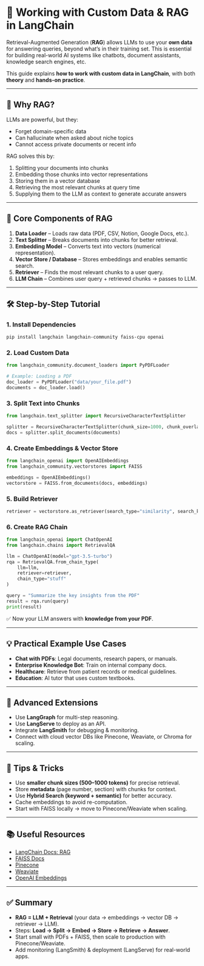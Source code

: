 # 📘 Working with Custom Data & RAG in LangChain

Retrieval-Augmented Generation (**RAG**) allows LLMs to use your **own data** for answering queries, beyond what’s in their training set. This is essential for building real-world AI systems like chatbots, document assistants, knowledge search engines, etc.

This guide explains **how to work with custom data in LangChain**, with both **theory** and **hands-on practice**.

---

## 🚀 Why RAG?

LLMs are powerful, but they:

* Forget domain-specific data
* Can hallucinate when asked about niche topics
* Cannot access private documents or recent info

RAG solves this by:

1. Splitting your documents into chunks
2. Embedding those chunks into vector representations
3. Storing them in a vector database
4. Retrieving the most relevant chunks at query time
5. Supplying them to the LLM as context to generate accurate answers

---

## 🧩 Core Components of RAG

1. **Data Loader** – Loads raw data (PDF, CSV, Notion, Google Docs, etc.).
2. **Text Splitter** – Breaks documents into chunks for better retrieval.
3. **Embedding Model** – Converts text into vectors (numerical representation).
4. **Vector Store / Database** – Stores embeddings and enables semantic search.
5. **Retriever** – Finds the most relevant chunks to a user query.
6. **LLM Chain** – Combines user query + retrieved chunks → passes to LLM.

---

## 🛠️ Step-by-Step Tutorial

### 1. Install Dependencies

```bash
pip install langchain langchain-community faiss-cpu openai
```

### 2. Load Custom Data

```python
from langchain_community.document_loaders import PyPDFLoader

# Example: Loading a PDF
doc_loader = PyPDFLoader("data/your_file.pdf")
documents = doc_loader.load()
```

### 3. Split Text into Chunks

```python
from langchain.text_splitter import RecursiveCharacterTextSplitter

splitter = RecursiveCharacterTextSplitter(chunk_size=1000, chunk_overlap=200)
docs = splitter.split_documents(documents)
```

### 4. Create Embeddings & Vector Store

```python
from langchain_openai import OpenAIEmbeddings
from langchain_community.vectorstores import FAISS

embeddings = OpenAIEmbeddings()
vectorstore = FAISS.from_documents(docs, embeddings)
```

### 5. Build Retriever

```python
retriever = vectorstore.as_retriever(search_type="similarity", search_kwargs={"k":3})
```

### 6. Create RAG Chain

```python
from langchain_openai import ChatOpenAI
from langchain.chains import RetrievalQA

llm = ChatOpenAI(model="gpt-3.5-turbo")
rqa = RetrievalQA.from_chain_type(
    llm=llm,
    retriever=retriever,
    chain_type="stuff"
)

query = "Summarize the key insights from the PDF"
result = rqa.run(query)
print(result)
```

✅ Now your LLM answers with **knowledge from your PDF**.

---

## 💡 Practical Example Use Cases

* **Chat with PDFs**: Legal documents, research papers, or manuals.
* **Enterprise Knowledge Bot**: Train on internal company docs.
* **Healthcare**: Retrieve from patient records or medical guidelines.
* **Education**: AI tutor that uses custom textbooks.

---

## 📂 Advanced Extensions

* Use **LangGraph** for multi-step reasoning.
* Use **LangServe** to deploy as an API.
* Integrate **LangSmith** for debugging & monitoring.
* Connect with cloud vector DBs like Pinecone, Weaviate, or Chroma for scaling.

---

## 🔑 Tips & Tricks

* Use **smaller chunk sizes (500–1000 tokens)** for precise retrieval.
* Store **metadata** (page number, section) with chunks for context.
* Use **Hybrid Search (keyword + semantic)** for better accuracy.
* Cache embeddings to avoid re-computation.
* Start with FAISS locally → move to Pinecone/Weaviate when scaling.

---

## 📚 Useful Resources

* [LangChain Docs: RAG](https://python.langchain.com/docs/use_cases/question_answering/)
* [FAISS Docs](https://faiss.ai/)
* [Pinecone](https://www.pinecone.io/)
* [Weaviate](https://weaviate.io/)
* [OpenAI Embeddings](https://platform.openai.com/docs/guides/embeddings)

---

## ✅ Summary

* **RAG = LLM + Retrieval** (your data → embeddings → vector DB → retriever → LLM).
* Steps: **Load → Split → Embed → Store → Retrieve → Answer**.
* Start small with PDFs + FAISS, then scale to production with Pinecone/Weaviate.
* Add monitoring (LangSmith) & deployment (LangServe) for real-world apps.
